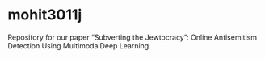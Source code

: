# mohit3011j
Repository for our paper “Subverting the Jewtocracy”: Online Antisemitism Detection Using MultimodalDeep Learning

